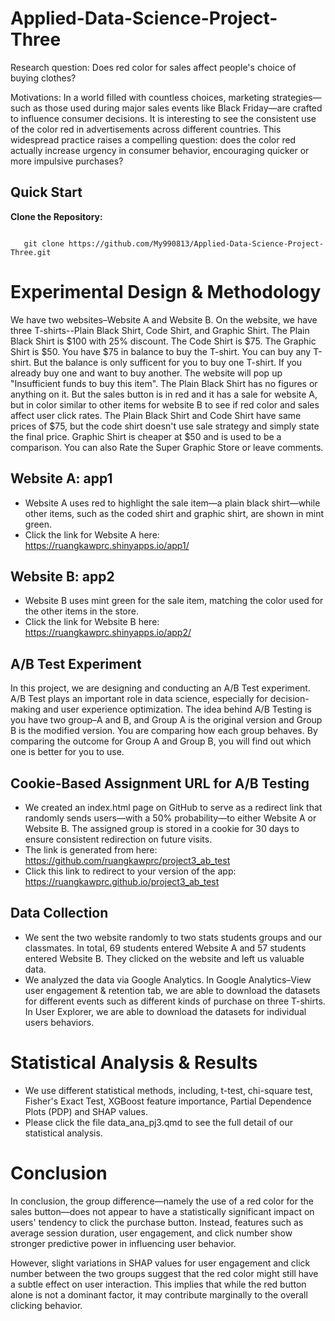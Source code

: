 # Applied-Data-Science-Project-Three
Research question: Does red color for sales affect people's choice of buying clothes?

Motivations: In a world filled with countless choices, marketing strategies—such as those used during major sales events like Black Friday—are crafted to influence consumer decisions. It is interesting to see the consistent use of the color red in advertisements across different countries. This widespread practice raises a compelling question: does the color red actually increase urgency in consumer behavior, encouraging quicker or more impulsive purchases?
## Quick Start
**Clone the Repository:**
```

   git clone https://github.com/My990813/Applied-Data-Science-Project-Three.git
```
# Experimental Design & Methodology

We have two websites–Website A and Website B. On the website, we have three T-shirts--Plain Black Shirt, Code Shirt, and Graphic Shirt. The Plain Black Shirt is $100 with 25% discount. The Code Shirt is $75. The Graphic Shirt is $50. You have $75 in balance to buy the T-shirt. You can buy any T-shirt. But the balance is only sufficent for you to buy one T-shirt. If you already buy one and want to buy another. The website will pop up "Insufficient funds to buy this item". The Plain Black Shirt has no figures or anything on it. But the sales button is in red and it has a sale for website A, but in color similar to other items for website B to see if red color and sales affect user click rates. The Plain Black Shirt and Code Shirt have same prices of $75, but the code shirt doesn't use sale strategy and simply state the final price. Graphic Shirt is cheaper at $50 and is used to be a comparison. You can also Rate the Super Graphic Store or leave comments.

## Website A: app1
- Website A uses red to highlight the sale item—a plain black shirt—while other items, such as the coded shirt and graphic shirt, are shown in mint green. 
- Click the link for Website A here: https://ruangkawprc.shinyapps.io/app1/

## Website B: app2
- Website B uses mint green for the sale item, matching the color used for the other items in the store.
- Click the link for Website B here: https://ruangkawprc.shinyapps.io/app2/

## A/B Test Experiment
In this project, we are designing and conducting an A/B Test experiment. A/B Test plays an important role in data science, especially for decision-making and user experience optimization. The idea behind A/B Testing is you have two group–A and B, and Group A is the original version and Group B is the modified version. You are comparing how each group behaves. By comparing the outcome for Group A and Group B, you will find out which one is better for you to use.

## Cookie-Based Assignment URL for A/B Testing
- We created an index.html page on GitHub to serve as a redirect link that randomly sends users—with a 50% probability—to either Website A or Website B. The assigned group is stored in a cookie for 30 days to ensure consistent redirection on future visits.
- The link is generated from here: https://github.com/ruangkawprc/project3_ab_test
- Click this link to redirect to your version of the app: https://ruangkawprc.github.io/project3_ab_test

## Data Collection
- We sent the two website randomly to two stats students groups and our classmates. In total, 69 students entered Website A and 57 students entered Website B. They clicked on the website and left us valuable data.
- We analyzed the data via Google Analytics. In Google Analytics–View user engagement & retention tab, we are able to download the datasets for different events such as different kinds of purchase on three T-shirts. In User Explorer, we are able to download the datasets for individual users behaviors.

# Statistical Analysis & Results
- We use different statistical methods, including, t-test, chi-square test, Fisher's Exact Test, XGBoost feature importance, Partial Dependence Plots (PDP) and SHAP values.
- Please click the file data_ana_pj3.qmd to see the full detail of our statistical analysis.

# Conclusion
In conclusion, the group difference—namely the use of a red color for the sales button—does not appear to have a statistically significant impact on users' tendency to click the purchase button. Instead, features such as average session duration, user engagement, and click number show stronger predictive power in influencing user behavior.

However, slight variations in SHAP values for user engagement and click number between the two groups suggest that the red color might still have a subtle effect on user interaction. This implies that while the red button alone is not a dominant factor, it may contribute marginally to the overall clicking behavior.
